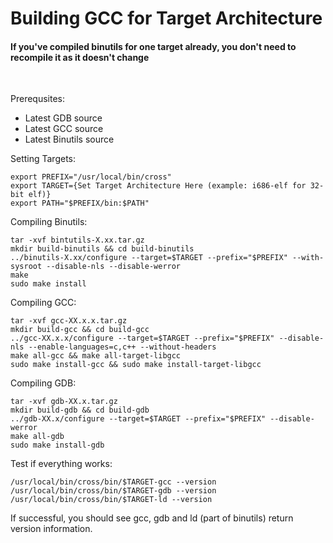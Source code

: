 # Building GCC for Target Architecture

#### **If you've compiled binutils for one target already, you don't need to recompile it as it doesn't change**

<br>

Prerequsites:
* Latest GDB source
* Latest GCC source
* Latest Binutils source

Setting Targets:
```
export PREFIX="/usr/local/bin/cross"
export TARGET={Set Target Architecture Here (example: i686-elf for 32-bit elf)}
export PATH="$PREFIX/bin:$PATH"
```

Compiling Binutils:
```
tar -xvf bintutils-X.xx.tar.gz
mkdir build-binutils && cd build-binutils
../binutils-X.xx/configure --target=$TARGET --prefix="$PREFIX" --with-sysroot --disable-nls --disable-werror
make
sudo make install
```

Compiling GCC:
```
tar -xvf gcc-XX.x.x.tar.gz
mkdir build-gcc && cd build-gcc
../gcc-XX.x.x/configure --target=$TARGET --prefix="$PREFIX" --disable-nls --enable-languages=c,c++ --without-headers
make all-gcc && make all-target-libgcc
sudo make install-gcc && sudo make install-target-libgcc
```

Compiling GDB:
```
tar -xvf gdb-XX.x.tar.gz
mkdir build-gdb && cd build-gdb
../gdb-XX.x/configure --target=$TARGET --prefix="$PREFIX" --disable-werror
make all-gdb
sudo make install-gdb
```

Test if everything works:
```
/usr/local/bin/cross/bin/$TARGET-gcc --version
/usr/local/bin/cross/bin/$TARGET-gdb --version
/usr/local/bin/cross/bin/$TARGET-ld --version
```
If successful, you should see gcc, gdb and ld (part of binutils) return version information.